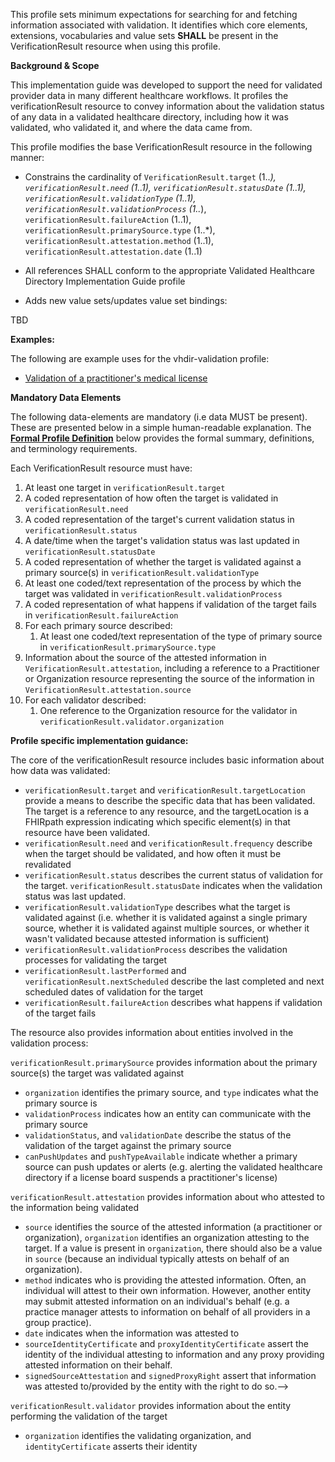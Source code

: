 This profile sets minimum expectations for searching for and fetching information associated with validation. It identifies which core elements, extensions, vocabularies and value sets **SHALL** be present in the VerificationResult resource when using this profile.

**Background & Scope**

This implementation guide was developed to support the need for validated provider data in many different healthcare workflows. It profiles the verificationResult resource to convey information about the validation status of any data in a validated healthcare directory, including how it was validated, who validated it, and where the data came from.

This profile modifies the base VerificationResult resource in the following manner:

*  Constrains the cardinality of `VerificationResult.target` (1..*), `verificationResult.need` (1..1), `verificationResult.statusDate` (1..1), `verificationResult.validationType` (1..1), `verificationResult.validationProcess` (1..*), `verificationResult.failureAction` (1..1), `verificationResult.primarySource.type` (1..*), `verificationResult.attestation.method` (1..1), `verificationResult.attestation.date` (1..1)

*  All references SHALL conform to the appropriate Validated Healthcare Directory Implementation Guide profile

*  Adds new value sets/updates value set bindings:

TBD

**Examples:**

The following are example uses for the vhdir-validation profile:

-  [Validation of a practitioner's medical license](VerificationResult-example-license.html)


**Mandatory Data Elements**

The following data-elements are mandatory (i.e data MUST be present). These are presented below in a simple human-readable explanation. The [**Formal Profile Definition**](#profile) below provides the  formal summary, definitions, and  terminology requirements.  

Each VerificationResult resource must have:
1.  At least one target in `verificationResult.target`
1.  A coded representation of how often the target is validated in `verificationResult.need`
1.  A coded representation of the target's current validation status in `verificationResult.status`
1.  A date/time when the target's validation status was last updated in `verificationResult.statusDate`
1.  A coded representation of whether the target is validated against a primary source(s) in `verificationResult.validationType`
1.  At least one coded/text representation of the process by which the target was validated in `verificationResult.validationProcess`
1.  A coded representation of what happens if validation of the target fails in `verificationResult.failureAction`
1.  For each primary source described:
    1.  At least one coded/text representation of the type of primary source in `verificationResult.primarySource.type`
1.  Information about the source of the attested information in `VerificationResult.attestation`, including a reference to a Practitioner or Organization resource representing the source of the information in `VerificationResult.attestation.source`
1.  For each validator described:
    1.  One reference to the Organization resource for the validator in `verificationResult.validator.organization`


**Profile specific implementation guidance:**

The core of the verificationResult resource includes basic information about how data was validated:

*  `verificationResult.target` and `verificationResult.targetLocation` provide a means to describe the specific data that has been validated. The target is a reference to any resource, and the targetLocation is a FHIRpath expression indicating which specific element(s) in that resource have been validated.
*  `verificationResult.need` and `verificationResult.frequency` describe when the target should be validated, and how often it must be revalidated
*  `verificationResult.status` describes the current status of validation for the target. `verificationResult.statusDate` indicates when the validation status was last updated.
*  `verificationResult.validationType` describes what the target is validated against (i.e. whether it is validated against a single primary source, whether it is validated against multiple sources, or whether it wasn't validated because attested information is sufficient)
*  `verificationResult.validationProcess` describes the validation processes for validating the target
*  `verificationResult.lastPerformed` and `verificationResult.nextScheduled` describe the last completed and next scheduled dates of validation for the target
*  `verificationResult.failureAction` describes what happens if validation of the target fails

The resource also provides information about entities involved in the validation process:

`verificationResult.primarySource` provides information about the primary source(s) the target was validated against
*  `organization` identifies the primary source, and `type` indicates what the primary source is
*  `validationProcess` indicates how an entity can communicate with the primary source
*  `validationStatus`, and `validationDate` describe the status of the validation of the target against the primary source
*  `canPushUpdates` and `pushTypeAvailable` indicate whether a primary source can push updates or alerts (e.g. alerting the validated healthcare directory if a license board suspends a practitioner's license)

`verificationResult.attestation` provides information about who attested to the information being validated
*  `source` identifies the source of the attested information (a practitioner or organization), `organization` identifies an organization attesting to the target. If a value is present in `organization`, there should also be a value in `source` (because an individual typically attests on behalf of an organization).
*  `method` indicates who is providing the attested information. Often, an individual will attest to their own information. However, another entity may submit attested information on an individual's behalf (e.g. a practice manager attests to information on behalf of all providers in a group practice). 
*  `date` indicates when the information was attested to
*  `sourceIdentityCertificate` and `proxyIdentityCertificate` assert the identity of the individual attesting to information and any proxy providing attested information on their behalf. 
*  `signedSourceAttestation` and `signedProxyRight` assert that information was attested to/provided by the entity with the right to do so.-->

`verificationResult.validator` provides information about the entity performing the validation of the target
*  `organization` identifies the validating organization, and `identityCertificate` asserts their identity
<!--*  `signedValidatorAttestation` asserts that the validator has validated the target -->

